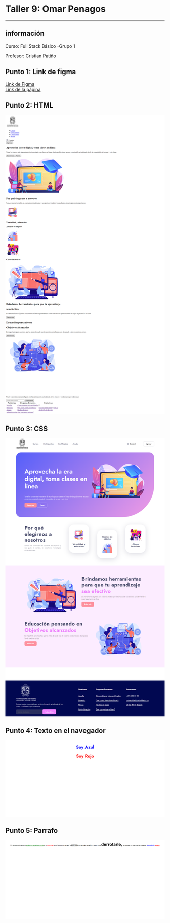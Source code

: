 <h1>Taller 9: Omar Penagos</h1>
<hr>

<h2>información</h2>
<p>Curso: Full Stack Básico -Grupo 1 </p>
<p>Profesor: Cristian Patiño</p>

<h2>Punto 1: Link de figma</h2>
<a href="https://www.figma.com/file/pfkAx51yf3HuhbVuTumAjm/Untitled?type=design&node-id=0%3A1&t=21szEC9eIA8uMjN2-1" target="__blank">Link de Figma</a>
<br>
<a href="https://0m4rp.github.io/taller-9-full-stack/" target="_blank">Link de la página</a>

<h2>Punto 2: HTML</h2>
<img src= "./Public/images/html-page.png" alt="html">

<h2>Punto 3: CSS</h2>
<img src= "./Public/images/Css.png" alt="css">

<h2>Punto 4: Texto en el navegador</h2>
<img src= "./Public/images/punto-4.png" alt="punto4">

<h2>Punto 5: Parrafo</h2>
<img src="./Public/images/punto-5.png" alt="punto5">